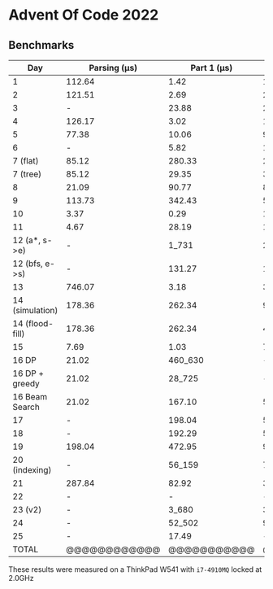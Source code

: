 # Advent Of Code 2022

## Benchmarks

| Day             | Parsing (μs) | Part 1 (μs) | Part 2 (μs) | Total (μs) |
|-----------------|--------------|-------------|-------------|------------|
| 1               | 112.64       | 1.42        | 1.81        | 115.87     |
| 2               | 121.51       | 2.69        | 2.56        | 126.76     |
| 3               | -            | 23.88       | 23.73       | 47.61      |
| 4               | 126.17       | 3.02        | 1.56        | 130.75     |
| 5               | 77.38        | 10.06       | 9.54        | 96.98      |
| 6               | -            | 5.82        | 12.27       | 18.09      |
| 7 (flat)        | 85.12        | 280.33      | 284.69      | 650.14     |
| 7 (tree)        | 85.12        | 29.35       | 30.15       | 144.62     |
| 8               | 21.09        | 90.77       | 829.58      | 941.44     |
| 9               | 113.73       | 342.43      | 534.43      | 990.58     |
| 10              | 3.37         | 0.29        | 1.04        | 4.7        |
| 11              | 4.67         | 28.19       | 12_593      | 12_625.86  |
| 12 (a*, s->e)   | -            | 1_731       | 2_122       | 3_853      |
| 12 (bfs, e->s)  | -            | 131.27      | 125.87      | 257.14     |
| 13              | 746.07       | 3.18        | 316.97      | 1_066.22   |
| 14 (simulation) | 178.36       | 262.34      | 9_082       | 9_522.7    |
| 14 (flood-fill) | 178.36       | 262.34      | 457.86      | 898.56     |
| 15              | 7.69         | 1.03        | 704_310     | -          |
| 16 DP           | 21.02        | 460_630     | -           | -          |
| 16 DP + greedy  | 21.02        | 28_725      | -           | -          |
| 16 Beam Search  | 21.02        | 167.10      | 50_665      | 50_853.12  |
| 17              | -            | 198.04      | 511.07      | 709.11     |
| 18              | -            | 192.29      | 504.37      | 696.66     |
| 19              | 198.04       | 472.95      | 986.90      | 1_657.89   |
| 20 (indexing)   | -            | 56_159      | 756_320     | 812_479    |
| 21              | 287.84       | 82.92       | 3_819       | 4_189.76   |
| 22              | -            | -           | -           | -          |
| 23 (v2)         | -            | 3_680       | 366_170     | 369_850    |
| 24              | -            | 52_502      | 90_588      | 143_090    |
| 25              | -            | 17.49       | -           | 17.49      |
| TOTAL           | @@@@@@@@@@@@ | @@@@@@@@@@@ | @@@@@@@@@@@ |            |

These results were measured on a ThinkPad W541 with `i7-4910MQ` locked at 2.0GHz
